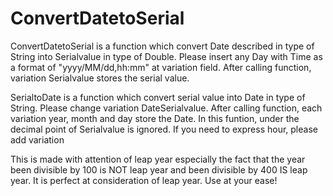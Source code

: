 # ConvertDatetoSerial

ConvertDatetoSerial 
is a function which convert Date described in type of String into Serialvalue in type of Double.
Please insert any Day with Time as a format of "yyyy/MM/dd,hh:mm" at variation field.
After calling function, variation Serialvalue stores the serial value.

SerialtoDate 
is a function which convert serial value into Date in type of String.
Please change variation DateSerialvalue.
After calling function, each variation year, month and day store the Date.
In this funtion, under the decimal point of Serialvalue is ignored.
If you need to express hour, please add variation 

This is made with attention of leap year especially the fact that the year been divisible by 100 is NOT leap year and been divisible by 400 IS leap year.
It is perfect at consideration of leap year.
Use at your ease!


